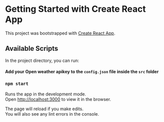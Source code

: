 # Getting Started with Create React App

This project was bootstrapped with [Create React App](https://github.com/facebook/create-react-app).

## Available Scripts

In the project directory, you can run:

#### Add your Open weather apikey to the `config.json` file inside the `src` folder

### `npm start`


Runs the app in the development mode.\
Open [http://localhost:3000](http://localhost:3000) to view it in the browser.

The page will reload if you make edits.\
You will also see any lint errors in the console.

